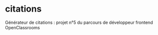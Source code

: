 # citations
Générateur de citations : projet n°5 du parcours de développeur frontend OpenClassrooms

